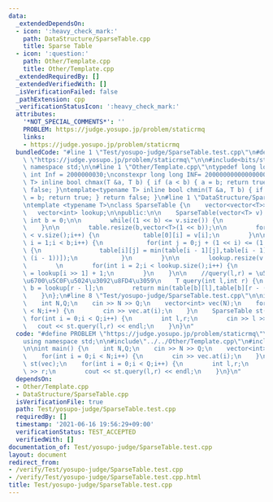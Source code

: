 ```yaml
---
data:
  _extendedDependsOn:
  - icon: ':heavy_check_mark:'
    path: DataStructure/SparseTable.cpp
    title: Sparse Table
  - icon: ':question:'
    path: Other/Template.cpp
    title: Other/Template.cpp
  _extendedRequiredBy: []
  _extendedVerifiedWith: []
  _isVerificationFailed: false
  _pathExtension: cpp
  _verificationStatusIcon: ':heavy_check_mark:'
  attributes:
    '*NOT_SPECIAL_COMMENTS*': ''
    PROBLEM: https://judge.yosupo.jp/problem/staticrmq
    links:
    - https://judge.yosupo.jp/problem/staticrmq
  bundledCode: "#line 1 \"Test/yosupo-judge/SparseTable.test.cpp\"\n#define PROBLEM\
    \ \"https://judge.yosupo.jp/problem/staticrmq\"\n\n#include<bits/stdc++.h>\nusing\
    \ namespace std;\n\n#line 1 \"Other/Template.cpp\"\ntypedef long long ll;\nconstexpr\
    \ int Inf = 2000000030;\nconstexpr long long INF= 2000000000000000000;\n\ntemplate<typename\
    \ T> inline bool chmax(T &a, T b) { if (a < b) { a = b; return true; } return\
    \ false; }\ntemplate<typename T> inline bool chmin(T &a, T b) { if (a > b) { a\
    \ = b; return true; } return false; }\n#line 1 \"DataStructure/SparseTable.cpp\"\
    \ntemplate <typename T>\nclass SparseTable {\n    vector<vector<T>> table;\n \
    \   vector<int> lookup;\n\npublic:\n\n    SparseTable(vector<T> v) {\n       \
    \ int b = 0;\n\n        while((1 << b) <= v.size()) {\n            b++;\n    \
    \    }\n\n        table.resize(b,vector<T>(1 << b));\n\n        for(int i = 0;i\
    \ < v.size();i++) {\n            table[0][i] = v[i];\n        }\n\n        for(int\
    \ i = 1;i < b;i++) {\n            for(int j = 0;j + (1 << i) <= (1 << b);j++)\
    \ {\n                table[i][j] = min(table[i - 1][j],table[i - 1][j + (1 <<\
    \ (i - 1))]);\n            }\n        }\n\n        lookup.resize(v.size() + 1);\n\
    \        \n        for(int i = 2;i < lookup.size();i++) {\n            lookup[i]\
    \ = lookup[i >> 1] + 1;\n        }\n    }\n\n    //query(l,r) = \u533A\u9593[l,r)\u306E\
    \u6700\u5C0F\u5024\u3092\u8FD4\u3059\n    T query(int l,int r) {\n        int\
    \ b = lookup[r - l];\n        return min(table[b][l],table[b][r - (1 << b)]);\n\
    \    }\n};\n#line 8 \"Test/yosupo-judge/SparseTable.test.cpp\"\n\nint main() {\n\
    \    int N,Q;\n    cin >> N >> Q;\n    vector<int> vec(N);\n    for(int i = 0;i\
    \ < N;i++) {\n        cin >> vec.at(i);\n    }\n    SparseTable st(vec);\n   \
    \ for(int i = 0;i < Q;i++) {\n        int l,r;\n        cin >> l >> r;\n     \
    \   cout << st.query(l,r) << endl;\n    }\n}\n"
  code: "#define PROBLEM \"https://judge.yosupo.jp/problem/staticrmq\"\n\n#include<bits/stdc++.h>\n\
    using namespace std;\n\n#include\"../../Other/Template.cpp\"\n#include\"../../DataStructure/SparseTable.cpp\"\
    \n\nint main() {\n    int N,Q;\n    cin >> N >> Q;\n    vector<int> vec(N);\n\
    \    for(int i = 0;i < N;i++) {\n        cin >> vec.at(i);\n    }\n    SparseTable\
    \ st(vec);\n    for(int i = 0;i < Q;i++) {\n        int l,r;\n        cin >> l\
    \ >> r;\n        cout << st.query(l,r) << endl;\n    }\n}\n"
  dependsOn:
  - Other/Template.cpp
  - DataStructure/SparseTable.cpp
  isVerificationFile: true
  path: Test/yosupo-judge/SparseTable.test.cpp
  requiredBy: []
  timestamp: '2021-06-16 19:56:29+09:00'
  verificationStatus: TEST_ACCEPTED
  verifiedWith: []
documentation_of: Test/yosupo-judge/SparseTable.test.cpp
layout: document
redirect_from:
- /verify/Test/yosupo-judge/SparseTable.test.cpp
- /verify/Test/yosupo-judge/SparseTable.test.cpp.html
title: Test/yosupo-judge/SparseTable.test.cpp
---
```

